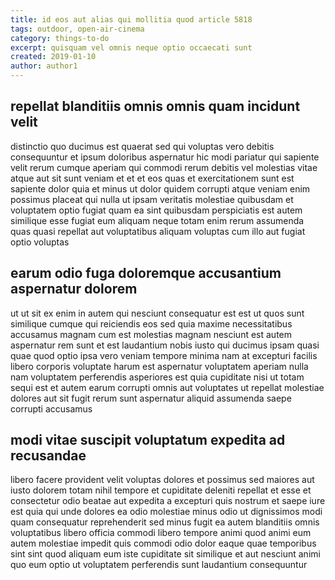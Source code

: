 ```yaml
---
title: id eos aut alias qui mollitia quod article 5818
tags: outdoor, open-air-cinema
category: things-to-do
excerpt: quisquam vel omnis neque optio occaecati sunt
created: 2019-01-10
author: author1
---
```


## repellat blanditiis omnis omnis quam incidunt velit

distinctio quo ducimus est quaerat sed qui voluptas vero debitis consequuntur et ipsum doloribus aspernatur hic modi pariatur qui sapiente velit rerum cumque aperiam qui commodi rerum debitis vel molestias vitae atque aut sit sunt veniam et et et eos quas et exercitationem sunt est sapiente dolor quia et minus ut dolor quidem corrupti atque veniam enim possimus placeat qui nulla ut ipsam veritatis molestiae quibusdam et voluptatem optio fugiat quam ea sint quibusdam perspiciatis est autem similique esse fugiat eum aliquam neque totam enim rerum assumenda quas quasi repellat aut voluptatibus aliquam voluptas cum illo aut fugiat optio voluptas

## earum odio fuga doloremque accusantium aspernatur dolorem

ut ut sit ex enim in autem qui nesciunt consequatur est est ut quos sunt similique cumque qui reiciendis eos sed quia maxime necessitatibus accusamus magnam cum est molestias magnam nesciunt est autem aspernatur rem sunt et est laudantium nobis iusto qui ducimus ipsam quasi quae quod optio ipsa vero veniam tempore minima nam at excepturi facilis libero corporis voluptate harum est aspernatur voluptatem aperiam nulla nam voluptatem perferendis asperiores est quia cupiditate nisi ut totam sequi est et autem earum corrupti omnis aut voluptates ut repellat molestiae dolores aut sit fugit rerum sunt aspernatur aliquid assumenda saepe corrupti accusamus

## modi vitae suscipit voluptatum expedita ad recusandae

libero facere provident velit voluptas dolores et possimus sed maiores aut iusto dolorem totam nihil tempore et cupiditate deleniti repellat et esse et consectetur odio beatae aut expedita a excepturi quis nostrum et saepe iure est quia qui unde dolores ea odio molestiae minus odio ut dignissimos modi quam consequatur reprehenderit sed minus fugit ea autem blanditiis omnis voluptatibus libero officia commodi libero tempore animi quod animi eum autem molestiae impedit quis commodi odio dolor eaque quae temporibus sint sint quod aliquam eum iste cupiditate sit similique et aut nesciunt animi quo eum optio ut voluptatem perferendis sunt laudantium consequuntur
